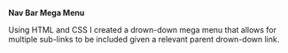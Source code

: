 **Nav Bar Mega Menu**

Using HTML and CSS I created a drown-down mega menu that allows for multiple sub-links to be included given a relevant parent drown-down link.
